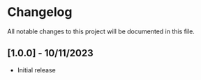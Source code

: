 # Changelog

All notable changes to this project will be documented in this file.

## [1.0.0] - 10/11/2023

- Initial release
